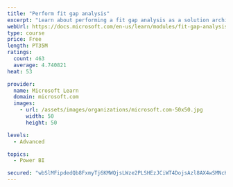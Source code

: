 ```yaml
---
title: "Perform fit gap analysis"
excerpt: "Learn about performing a fit gap analysis as a solution architect for Dynamics 365 and Microsoft Power Platform."
webUrl: https://docs.microsoft.com/en-us/learn/modules/fit-gap-analysis/
type: course
price: Free
length: PT35M
ratings:
  count: 463
  average: 4.740821
heat: 53

provider:
  name: Microsoft Learn
  domain: microsoft.com
  images:
    - url: /assets/images/organizations/microsoft.com-50x50.jpg
      width: 50
      height: 50

levels:
  - Advanced

topics:
  - Power BI

secured: "wbSlMFipdedQb8FxmyTj6KMWQjsLWze2PLSHEzJCiWT4DojsAzl8AX4wSMNcKd74QSNReqDdxKgdjKITfbOFwO6smnaTmkfDokb14AVYrUjO1G2qXcXsy+zD/6MmUMlMk665lG4AsZj7GpVx67n1cn2m/hChQsyCloFCflwc9fNL9RJIq7zL1a1K+gtUJKOUSihqgCRqJXjYdcRP1aCWtzqHFPMWUdjabprhKS1mLk3lK9YJ5XovPY/kUVDFSKs5jfUNYqbcDfqVu2wfKN8PxfnCTAsOJ5g2SVaYHbCElPVp/hEc/tr6ouaCWMBeI8ahhTLIW4VDF0RHJA4HoBTYwjh8HzNxY9XEDfIJoAAsSoY9dPqQXFcg14bqqWkzvf567Vsn2953U7VJARaUO938yWU+szWvHaUt/mPkc0vLtQo=;5K2my28d3y3DiW8XoLtsZg=="
---
```


